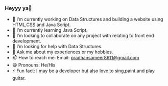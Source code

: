 ### Heyyy ya👋

- 🔭 I’m currently working on Data Structures and building a website using HTML,CSS and Java Script.
- 🌱 I’m currently learning Java Script.
- 👯 I’m looking to collaborate on any project with relating to front end development.
- 🤔 I’m looking for help with Data Structures.
- 💬 Ask me about my experiences or my hobbies.
- 📫 How to reach me: Email: pradhansameer8611@gmail.com 
- 😄 Pronouns: He/His
- ⚡ Fun fact: I may be a developer but also love to sing,paint and play guitar.
